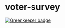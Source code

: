# voter-survey

[![Greenkeeper badge](https://badges.greenkeeper.io/ReactiveRaven/voter-survey.svg)](https://greenkeeper.io/)
